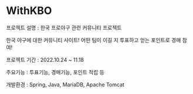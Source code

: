 # WithKBO

프로젝트 설명 : 한국 프로야구 관련 커뮤니티 프로젝트

한국 야구에 대한 커뮤니티 사이트!
어떤 팀이 이길 지 투표하고 얻는 포인트로 경매 참여!

프로젝트 기간 : 2022.10.24 ~ 11.18

주요기능 : 투표기능, 경매기능, 포인트 적립 등

개발환경 : Spring, Java, MariaDB, Apache Tomcat
